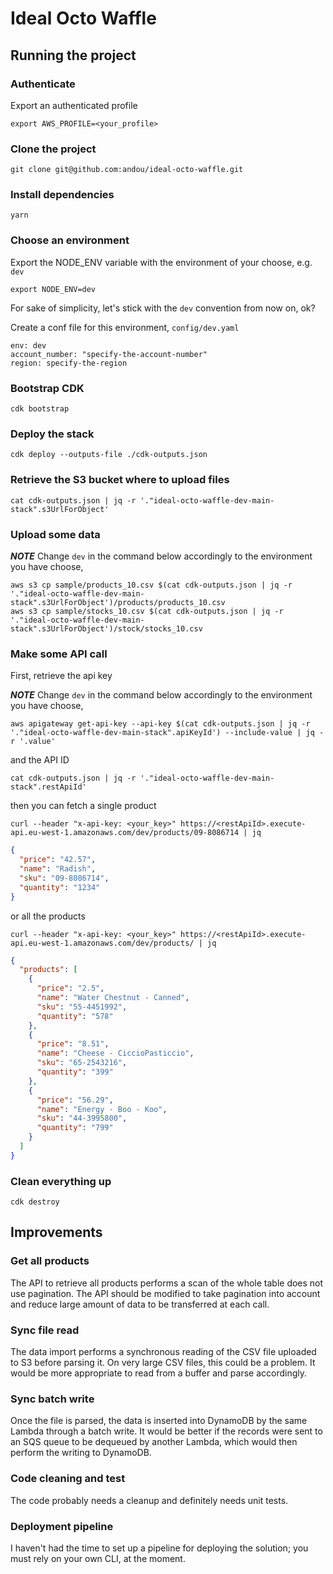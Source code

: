 # Ideal Octo Waffle

## Running the project

### Authenticate

Export an authenticated profile

```
export AWS_PROFILE=<your_profile>
```

### Clone the project

```
git clone git@github.com:andou/ideal-octo-waffle.git
```

### Install dependencies

```
yarn
```

### Choose an environment

Export the NODE_ENV variable with the environment of your choose, e.g. `dev`

```
export NODE_ENV=dev
```

For sake of simplicity, let's stick with the `dev` convention from now on, ok?

Create a conf file for this environment, `config/dev.yaml`

```
env: dev
account_number: "specify-the-account-number"
region: specify-the-region
```

### Bootstrap CDK

```
cdk bootstrap
```

### Deploy the stack

```
cdk deploy --outputs-file ./cdk-outputs.json
```

### Retrieve the S3 bucket where to upload files

```
cat cdk-outputs.json | jq -r '."ideal-octo-waffle-dev-main-stack".s3UrlForObject'
```

### Upload some data

**_NOTE_** Change `dev` in the command below accordingly to the environment you have choose,

```
aws s3 cp sample/products_10.csv $(cat cdk-outputs.json | jq -r '."ideal-octo-waffle-dev-main-stack".s3UrlForObject')/products/products_10.csv
aws s3 cp sample/stocks_10.csv $(cat cdk-outputs.json | jq -r '."ideal-octo-waffle-dev-main-stack".s3UrlForObject')/stock/stocks_10.csv
```

### Make some API call

First, retrieve the api key

**_NOTE_** Change `dev` in the command below accordingly to the environment you have choose,

```
aws apigateway get-api-key --api-key $(cat cdk-outputs.json | jq -r '."ideal-octo-waffle-dev-main-stack".apiKeyId') --include-value | jq -r '.value'
```

and the API ID

```
cat cdk-outputs.json | jq -r '."ideal-octo-waffle-dev-main-stack".restApiId'
```

then you can fetch a single product

```
curl --header "x-api-key: <your_key>" https://<restApiId>.execute-api.eu-west-1.amazonaws.com/dev/products/09-8086714 | jq

```

```json
{
  "price": "42.57",
  "name": "Radish",
  "sku": "09-8086714",
  "quantity": "1234"
}
```

or all the products

```
curl --header "x-api-key: <your_key>" https://<restApiId>.execute-api.eu-west-1.amazonaws.com/dev/products/ | jq
```

```json
{
  "products": [
    {
      "price": "2.5",
      "name": "Water Chestnut - Canned",
      "sku": "55-4451992",
      "quantity": "578"
    },
    {
      "price": "8.51",
      "name": "Cheese - CiccioPasticcio",
      "sku": "65-2543216",
      "quantity": "399"
    },
    {
      "price": "56.29",
      "name": "Energy - Boo - Koo",
      "sku": "44-3995800",
      "quantity": "799"
    }
  ]
}
```

### Clean everything up

```
cdk destroy
```

## Improvements

### Get all products

The API to retrieve all products performs a scan of the whole table does not use pagination. The API should be modified to take pagination into account and reduce large amount of data to be transferred at each call.

### Sync file read

The data import performs a synchronous reading of the CSV file uploaded to S3 before parsing it. On very large CSV files, this could be a problem. It would be more appropriate to read from a buffer and parse accordingly.

### Sync batch write

Once the file is parsed, the data is inserted into DynamoDB by the same Lambda through a batch write. It would be better if the records were sent to an SQS queue to be dequeued by another Lambda, which would then perform the writing to DynamoDB.

### Code cleaning and test

The code probably needs a cleanup and definitely needs unit tests.

### Deployment pipeline

I haven't had the time to set up a pipeline for deploying the solution; you must rely on your own CLI, at the moment.

